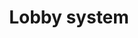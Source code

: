 ---
layout: page
title: Lobby system
description: Gamesparks based lobby
img: assets/img/12.jpg
importance: 5
category: fun
---